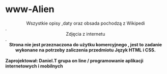 # www-Alien
<center>Wszystkie opisy ,daty oraz obsada pochodzą z Wikipedi</center> .<br/><center> Zdjęcia z internetu<br/></center> .<b><center>Strona nie jest przeznaczona do użytku komercyjnego , jest to zadanie wykonane na potrzeby zaliczenia przedmiotu Język HTML i CSS.<b/></center>   <br/>Zaprojektował: Daniel.T grupa on line / programowanie aplikacji internetowych i mobilnych
